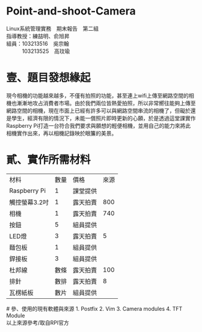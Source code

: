 # Point-and-shoot-Camera
Linux系統管理實務　期末報告　第二組  <br/>
指導教授：練喆明、俞旭昇  <br/>
組員：103213516　吳宗翰  <br/>
　　　103213525　高玟瑜
# 壹、題目發想緣起
現今相機的功能越來越多，不僅有拍照的功能，甚至連上wifi上傳至網路空間的相機也漸漸地攻占消費者市場。由於我們兩位皆熱愛拍照，所以非常嚮往能夠上傳至網路空間的相機，現在市面上已經有許多可以與網路空間串流的相機了，但礙於還是學生，經濟有限的情況下，未能一償照片即時更新的心願，於是透過這堂課實作Raspberry Pi打造一台符合我們要求與願想的輕便相機，並用自己的能力來將此相機實作出來，再以相機記錄映於眼簾的美景。
# 貳、實作所需材料
<table>
  <tr>
		<td>材料</td>
		<td>數量</td>
		<td>價格</td>
		<td>來源</td>
	</tr>
	<tr>
		<td>Raspberry Pi</td>
		<td>1</td>
		<td>課堂提供</td>
		<td>   </td>
	</tr>
	<tr>
		<td>觸控螢幕3.2吋</td>
		<td>1</td>
		<td>露天拍賣</td>
		<td>800</td>
	</tr>
	<tr>
		<td>相機</td>
		<td>1</td>
		<td>露天拍賣</td>
		<td>740</td>
	</tr>
	<tr>
		<td>按鈕</td>
		<td>5</td>
		<td>組員提供</td>
		<td>   </td>
	</tr>
	<tr>
		<td>LED燈</td>
		<td>3</td>
		<td>露天拍賣</td>
		<td>5</td>
	</tr>
	<tr>
		<td>麵包板</td>
		<td>1</td>
		<td>組員提供</td>
		<td>   </td>
	</tr>
	<tr>
		<td>銲接板</td>
		<td>3</td>
		<td>組員提供</td>
		<td>   </td>
	</tr>
	<tr>
		<td>杜邦線</td>
		<td>數條</td>
		<td>露天拍賣</td>
		<td>100</td>
	</tr>
	<tr>
		<td>排針</td>
		<td>數排</td>
		<td>露天拍賣</td>
		<td>8</td>
	</tr>
	<tr>
		<td>瓦楞紙板</td>
		<td>數片</td>
		<td>組員提供</td>
		<td>   </td>
	</tr>
</table>
# 參、使用的現有軟體與來源
1. Postfix
2. Vim
3. Camera modules
4. TFT Module  <br/>
以上來源參考/取自RPI官方
